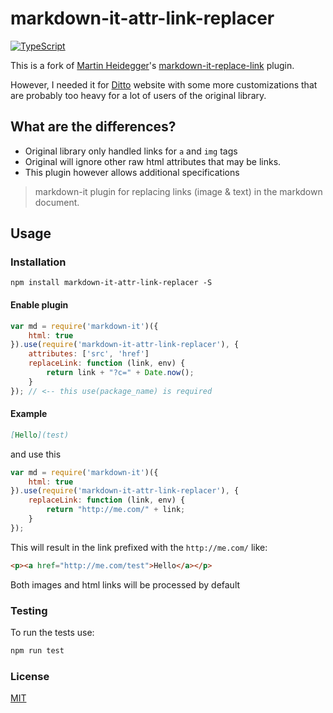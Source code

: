 # markdown-it-attr-link-replacer

[![TypeScript](https://badges.frapsoft.com/typescript/love/typescript.svg?v=101)](https://github.com/ellerbrock/typescript-badges/)

This is a fork of [Martin Heidegger](https://github.com/martinheidegger)'s [markdown-it-replace-link](https://github.com/martinheidegger/markdown-it-replace-link) plugin.

However, I needed it for [Ditto](https://www.ditto.live) website with some more customizations that are probably too heavy for a lot of users of the original library. 

## What are the differences?

* Original library only handled links for `a` and `img` tags
* Original will ignore other raw html attributes that may be links.
* This plugin however allows additional specifications 


> markdown-it plugin for replacing links (image & text) in the markdown document.

## Usage

### Installation

```
npm install markdown-it-attr-link-replacer -S
```

#### Enable plugin

```js
var md = require('markdown-it')({
    html: true    
}).use(require('markdown-it-attr-link-replacer'), {
    attributes: ['src', 'href']
    replaceLink: function (link, env) {
        return link + "?c=" + Date.now();
    }
}); // <-- this use(package_name) is required
```

#### Example

```md
[Hello](test)
```

and use this

```js
var md = require('markdown-it')({
    html: true
}).use(require('markdown-it-attr-link-replacer'), {
    replaceLink: function (link, env) {
        return "http://me.com/" + link;
    }
});
```


This will result in the link prefixed with the `http://me.com/` like:

```html
<p><a href="http://me.com/test">Hello</a></p>
```

Both images and html links will be processed by default

### Testing

To run the tests use:
```bash
npm run test
```

### License

[MIT](./LICENSE)
